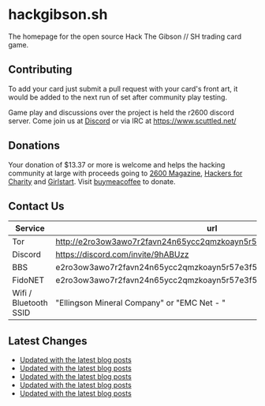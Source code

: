 # hackgibson.sh
The homepage for the open source Hack The Gibson // SH trading card game.


## Contributing

To add your card just submit a pull request with your card's front art, it would be added to the next run of set after community play testing.

Game play and discussions over the project is held the r2600 discord server. Come join us at [Discord](https://discord.com/invite/9hABUzz) or via IRC at https://www.scuttled.net/


## Donations

Your donation of $13.37 or more is welcome and helps the hacking community at large with proceeds going to [2600 Magazine](https://2600.com/), [Hackers for Charity](https://hackersforcharity.org) and [Girlstart](https://girlstart.org).  Visit [buymeacoffee](https://www.buymeacoffee.com/hackgibson.sh) to donate.


## Contact Us

Service | url
-|-
Tor | http://e2ro3ow3awo7r2favn24n65ycc2qmzkoayn5r57e3f56nvjwdcgg32ad.onion
Discord | https://discord.com/invite/9hABUzz
BBS | e2ro3ow3awo7r2favn24n65ycc2qmzkoayn5r57e3f56nvjwdcgg32ad.onion:23
FidoNET | e2ro3ow3awo7r2favn24n65ycc2qmzkoayn5r57e3f56nvjwdcgg32ad.onion:24554
Wifi / Bluetooth SSID | "Ellingson Mineral Company" or "EMC Net - <fidonet address>"

## Latest Changes
<!-- BLOG-POST-LIST:START -->
- [Updated with the latest blog posts](https://github.com/DFW2600/hackgibson.sh/commit/b303b88b652031d6589cf5a0f124dbf38af4c871)
- [Updated with the latest blog posts](https://github.com/DFW2600/hackgibson.sh/commit/ab7f3ca6ab2beee7a079a6674b329c839cb9e06a)
- [Updated with the latest blog posts](https://github.com/DFW2600/hackgibson.sh/commit/83399d003f632b72b626e25d92e5a23f3ac4b40d)
- [Updated with the latest blog posts](https://github.com/DFW2600/hackgibson.sh/commit/2b5b926180bdc43ddf6b94ac00f00950d46e17ed)
- [Updated with the latest blog posts](https://github.com/DFW2600/hackgibson.sh/commit/38fb1f1156d2c125f3523798330db9628c48a3dd)
<!-- BLOG-POST-LIST:END -->

